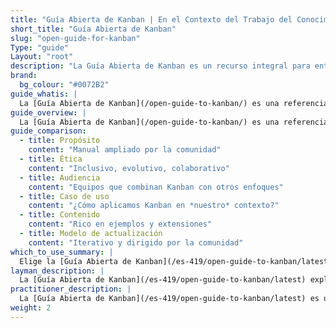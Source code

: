 ```yaml
---
title: "Guía Abierta de Kanban | En el Contexto del Trabajo del Conocimiento"
short_title: "Guía Abierta de Kanban"
slug: "open-guide-for-kanban"
Type: "guide"
Layout: "root"
description: "La Guía Abierta de Kanban es un recurso integral para entender e implementar Kanban en contextos de trabajo del conocimiento. Cubre principios, prácticas y aplicaciones del mundo real de Kanban para mejorar la eficiencia del flujo de trabajo y la colaboración del equipo."
brand:
  bg_colour: "#0072B2"
guide_whatis: |
  La [Guía Abierta de Kanban](/open-guide-to-kanban/) es una referencia práctica y curada por la comunidad para usar Kanban en el trabajo del conocimiento. Define las prácticas esenciales, medidas y lenguaje para diseñar, ejecutar y mejorar los sistemas Kanban. Construida sobre las bases de la [Guía de Kanban (2025)](/history/kanban-guide-2025/), esta guía expande su aplicabilidad a través de industrias y contextos de equipo, mientras permanece abierta y adaptable. Su propósito es apoyar a las organizaciones que buscan claridad, consistencia y efectividad en cómo gestionan el flujo de valor.
guide_overview: |
  La [Guía Abierta de Kanban](/open-guide-to-kanban/) es una referencia práctica y curada por la comunidad para usar Kanban en el trabajo del conocimiento. Define las prácticas esenciales, medidas y lenguaje para diseñar, ejecutar y mejorar los sistemas Kanban.
guide_comparison:
  - title: Propósito
    content: "Manual ampliado por la comunidad"
  - title: Ética
    content: "Inclusivo, evolutivo, colaborativo"
  - title: Audiencia
    content: "Equipos que combinan Kanban con otros enfoques"
  - title: Caso de uso
    content: "¿Cómo aplicamos Kanban en *nuestro* contexto?"
  - title: Contenido
    content: "Rico en ejemplos y extensiones"
  - title: Modelo de actualización
    content: "Iterativo y dirigido por la comunidad"
which_to_use_summary: |
  Elige la [Guía Abierta de Kanban](/es-419/open-guide-to-kanban/latest) si estás trabajando con múltiples enfoques o quieres más contexto y flexibilidad. Es adecuada para quienes tienen experiencia en Lean, Agile, Scrum o gestión de productos y desean adaptar Kanban a su entorno.
layman_description: |
  La [Guía Abierta de Kanban](/es-419/open-guide-to-kanban/latest) explica cómo usar Kanban y mejorarlo con el tiempo. Ofrece más ejemplos, herramientas e ideas que la guía básica, y funciona bien junto con otros enfoques como Scrum. Está creada por una comunidad amplia y ayuda a aplicar Kanban en distintas situaciones, especialmente cuando los equipos u organizaciones buscan algo más que lo básico.
practitioner_description: |
  La [Guía Abierta de Kanban](/es-419/open-guide-to-kanban/latest) es una referencia curada por la comunidad que amplía la Guía de Kanban básica. Conserva lo esencial, pero añade mayor profundidad — prácticas opcionales, métricas más completas e integración práctica con enfoques como Scrum y Lean. Diseñada para profesionales que aplican Kanban en contextos reales y combinados, ofrece una guía adaptable para mejorar el flujo, los resultados y la colaboración. Es especialmente útil para coaches, consultores y equipos que trabajan en sistemas complejos y en evolución.
weight: 2
---
```

